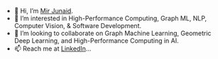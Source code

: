 - 👋 Hi, I’m [Mir Junaid](https://mirjunaid26.github.io/).
- 👀 I’m interested in High-Performance Computing, Graph ML, NLP, Computer Vision, & Software Development.
- 💞️ I’m looking to collaborate on Graph Machine Learning, Geometric Deep Learning, and High-Performance Computing in AI.
- 📫 Reach me at [LinkedIn](https://www.linkedin.com/in/mirjunaid26/)...


<!---
mirjunaid26/mirjunaid26 is a ✨ special ✨ repository because its `README.md` (this file) appears on your GitHub profile.
You can click the Preview link to take a look at your changes.
--->

